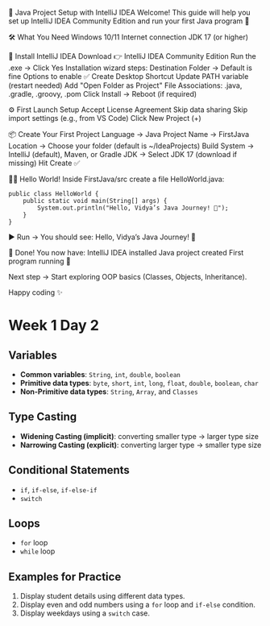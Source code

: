 🚀 Java Project Setup with IntelliJ IDEA
Welcome! This guide will help you set up IntelliJ IDEA Community Edition and run your first Java program 🎉

🛠️ What You Need
    Windows 10/11
    Internet connection
    JDK 17 (or higher)

🔽 Install IntelliJ IDEA
    Download 👉 IntelliJ IDEA Community Edition
    Run the .exe → Click Yes
    Installation wizard steps:
        Destination Folder → Default is fine
        Options to enable ✅
            Create Desktop Shortcut
            Update PATH variable (restart needed)
            Add "Open Folder as Project"
            File Associations: .java, .gradle, .groovy, .pom
    Click Install → Reboot (if required)

⚙️ First Launch Setup
    Accept License Agreement
    Skip data sharing
    Skip import settings (e.g., from VS Code)
    Click New Project (+)

📦 Create Your First Project
    Language → Java
    Project Name → FirstJava
    Location → Choose your folder (default is ~/IdeaProjects)
    Build System → IntelliJ (default), Maven, or Gradle
    JDK → Select JDK 17 (download if missing)
    Hit Create ✅

👨‍💻 Hello World!
    Inside FirstJava/src create a file HelloWorld.java:

    public class HelloWorld {
        public static void main(String[] args) {
            System.out.println("Hello, Vidya’s Java Journey! 🚀");
        }
    }


▶️ Run → You should see:
    Hello, Vidya’s Java Journey! 🚀

📌 Done!
    You now have:
        IntelliJ IDEA installed
        Java project created
        First program running 🎉

Next step → Start exploring OOP basics (Classes, Objects, Inheritance).

Happy coding ✨

# Week 1 Day 2

## Variables

* **Common variables**: `String`, `int`, `double`, `boolean`
* **Primitive data types**: `byte`, `short`, `int`, `long`, `float`, `double`, `boolean`, `char`
* **Non-Primitive data types**: `String`, `Array`, and `Classes`

## Type Casting

* **Widening Casting (implicit)**: converting smaller type → larger type size
* **Narrowing Casting (explicit)**: converting larger type → smaller type size

## Conditional Statements

* `if`, `if-else`, `if-else-if`
* `switch`

## Loops

* `for` loop
* `while` loop

## Examples for Practice

1. Display student details using different data types.
2. Display even and odd numbers using a `for` loop and `if-else` condition.
3. Display weekdays using a `switch` case.



